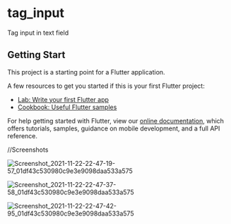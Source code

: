 # tag_input

Tag input in text field

## Getting Start

This project is a starting point for a Flutter application.

A few resources to get you started if this is your first Flutter project:

- [Lab: Write your first Flutter app](https://flutter.dev/docs/get-started/codelab)
- [Cookbook: Useful Flutter samples](https://flutter.dev/docs/cookbook)

For help getting started with Flutter, view our
[online documentation](https://flutter.dev/docs), which offers tutorials,
samples, guidance on mobile development, and a full API reference.

//Screenshots

![Screenshot_2021-11-22-22-47-19-57_01df43c530980c9e3e9098daa533a575](https://user-images.githubusercontent.com/73890321/142907203-9891ce61-7b25-49ab-92f4-6c3f940f07a1.jpg)


![Screenshot_2021-11-22-22-47-37-58_01df43c530980c9e3e9098daa533a575](https://user-images.githubusercontent.com/73890321/142907309-3120a801-616c-4b8f-87f0-fbf6b2933c29.jpg)


![Screenshot_2021-11-22-22-47-42-95_01df43c530980c9e3e9098daa533a575](https://user-images.githubusercontent.com/73890321/142907437-d83417f7-a786-4fa4-8afa-2d2f132208c0.jpg)
